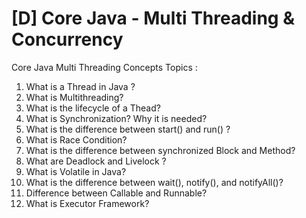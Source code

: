 # [D] Core Java - Multi Threading & Concurrency
Core Java Multi Threading Concepts
Topics :

1. What is a Thread in Java ?
2. What is Multithreading?
3. What is the lifecycle of a Thead?
4. What is Synchronization? Why it is needed?
5. What is the difference between start() and run() ?
6. What is Race Condition?
7. What is the difference between synchronized Block and Method?
8. What are Deadlock and Livelock ?
9. What is Volatile in Java?
10. What is the difference between wait(), notify(), and notifyAll()?
11. Difference between Callable and Runnable?
12. What is Executor Framework?
